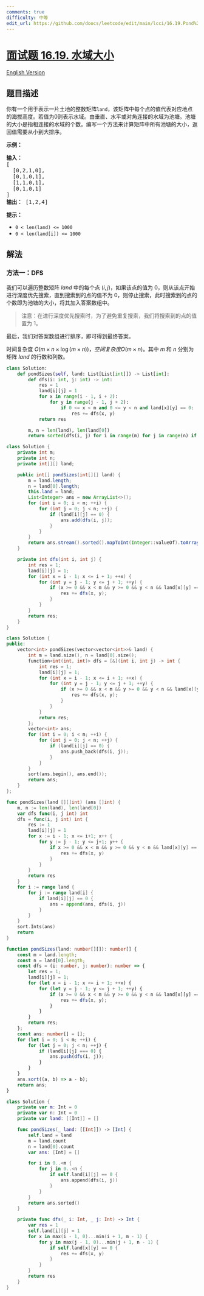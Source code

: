```yaml
---
comments: true
difficulty: 中等
edit_url: https://github.com/doocs/leetcode/edit/main/lcci/16.19.Pond%20Sizes/README.md
---
```


# [面试题 16.19. 水域大小](https://leetcode.cn/problems/pond-sizes-lcci)

[English Version](/lcci/16.19.Pond%20Sizes/README_EN.md)

## 题目描述

<!-- 这里写题目描述 -->
<p>你有一个用于表示一片土地的整数矩阵<code>land</code>，该矩阵中每个点的值代表对应地点的海拔高度。若值为0则表示水域。由垂直、水平或对角连接的水域为池塘。池塘的大小是指相连接的水域的个数。编写一个方法来计算矩阵中所有池塘的大小，返回值需要从小到大排序。</p>
<p><strong>示例：</strong></p>
<pre><strong>输入：</strong>
[
  [0,2,1,0],
  [0,1,0,1],
  [1,1,0,1],
  [0,1,0,1]
]
<strong>输出：</strong> [1,2,4]
</pre>
<p><strong>提示：</strong></p>
<ul>
<li><code>0 < len(land) <= 1000</code></li>
<li><code>0 < len(land[i]) <= 1000</code></li>
</ul>

## 解法

### 方法一：DFS

我们可以遍历整数矩阵 $land$ 中的每个点 $(i, j)$，如果该点的值为 $0$，则从该点开始进行深度优先搜索，直到搜索到的点的值不为 $0$，则停止搜索，此时搜索到的点的个数即为池塘的大小，将其加入答案数组中。

> 注意：在进行深度优先搜索时，为了避免重复搜索，我们将搜索到的点的值置为 $1$。

最后，我们对答案数组进行排序，即可得到最终答案。

时间复杂度 $O(m \times n \times \log (m \times n))，空间复杂度 O(m \times n)$。其中 $m$ 和 $n$ 分别为矩阵 $land$ 的行数和列数。

<!-- tabs:start -->

```python
class Solution:
    def pondSizes(self, land: List[List[int]]) -> List[int]:
        def dfs(i: int, j: int) -> int:
            res = 1
            land[i][j] = 1
            for x in range(i - 1, i + 2):
                for y in range(j - 1, j + 2):
                    if 0 <= x < m and 0 <= y < n and land[x][y] == 0:
                        res += dfs(x, y)
            return res

        m, n = len(land), len(land[0])
        return sorted(dfs(i, j) for i in range(m) for j in range(n) if land[i][j] == 0)
```

```java
class Solution {
    private int m;
    private int n;
    private int[][] land;

    public int[] pondSizes(int[][] land) {
        m = land.length;
        n = land[0].length;
        this.land = land;
        List<Integer> ans = new ArrayList<>();
        for (int i = 0; i < m; ++i) {
            for (int j = 0; j < n; ++j) {
                if (land[i][j] == 0) {
                    ans.add(dfs(i, j));
                }
            }
        }
        return ans.stream().sorted().mapToInt(Integer::valueOf).toArray();
    }

    private int dfs(int i, int j) {
        int res = 1;
        land[i][j] = 1;
        for (int x = i - 1; x <= i + 1; ++x) {
            for (int y = j - 1; y <= j + 1; ++y) {
                if (x >= 0 && x < m && y >= 0 && y < n && land[x][y] == 0) {
                    res += dfs(x, y);
                }
            }
        }
        return res;
    }
}
```

```cpp
class Solution {
public:
    vector<int> pondSizes(vector<vector<int>>& land) {
        int m = land.size(), n = land[0].size();
        function<int(int, int)> dfs = [&](int i, int j) -> int {
            int res = 1;
            land[i][j] = 1;
            for (int x = i - 1; x <= i + 1; ++x) {
                for (int y = j - 1; y <= j + 1; ++y) {
                    if (x >= 0 && x < m && y >= 0 && y < n && land[x][y] == 0) {
                        res += dfs(x, y);
                    }
                }
            }
            return res;
        };
        vector<int> ans;
        for (int i = 0; i < m; ++i) {
            for (int j = 0; j < n; ++j) {
                if (land[i][j] == 0) {
                    ans.push_back(dfs(i, j));
                }
            }
        }
        sort(ans.begin(), ans.end());
        return ans;
    }
};
```

```go
func pondSizes(land [][]int) (ans []int) {
	m, n := len(land), len(land[0])
	var dfs func(i, j int) int
	dfs = func(i, j int) int {
		res := 1
		land[i][j] = 1
		for x := i - 1; x <= i+1; x++ {
			for y := j - 1; y <= j+1; y++ {
				if x >= 0 && x < m && y >= 0 && y < n && land[x][y] == 0 {
					res += dfs(x, y)
				}
			}
		}
		return res
	}
	for i := range land {
		for j := range land[i] {
			if land[i][j] == 0 {
				ans = append(ans, dfs(i, j))
			}
		}
	}
	sort.Ints(ans)
	return
}
```

```ts
function pondSizes(land: number[][]): number[] {
    const m = land.length;
    const n = land[0].length;
    const dfs = (i: number, j: number): number => {
        let res = 1;
        land[i][j] = 1;
        for (let x = i - 1; x <= i + 1; ++x) {
            for (let y = j - 1; y <= j + 1; ++y) {
                if (x >= 0 && x < m && y >= 0 && y < n && land[x][y] === 0) {
                    res += dfs(x, y);
                }
            }
        }
        return res;
    };
    const ans: number[] = [];
    for (let i = 0; i < m; ++i) {
        for (let j = 0; j < n; ++j) {
            if (land[i][j] === 0) {
                ans.push(dfs(i, j));
            }
        }
    }
    ans.sort((a, b) => a - b);
    return ans;
}
```

```swift
class Solution {
    private var m: Int = 0
    private var n: Int = 0
    private var land: [[Int]] = []

    func pondSizes(_ land: [[Int]]) -> [Int] {
        self.land = land
        m = land.count
        n = land[0].count
        var ans: [Int] = []

        for i in 0..<m {
            for j in 0..<n {
                if self.land[i][j] == 0 {
                    ans.append(dfs(i, j))
                }
            }
        }
        return ans.sorted()
    }

    private func dfs(_ i: Int, _ j: Int) -> Int {
        var res = 1
        self.land[i][j] = 1
        for x in max(i - 1, 0)...min(i + 1, m - 1) {
            for y in max(j - 1, 0)...min(j + 1, n - 1) {
                if self.land[x][y] == 0 {
                    res += dfs(x, y)
                }
            }
        }
        return res
    }
}
```

<!-- tabs:end -->

<!-- end -->
